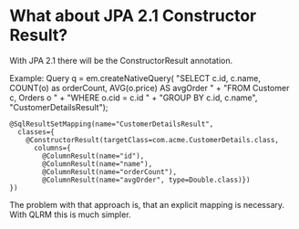 # What about JPA 2.1 Constructor Result?
With JPA 2.1 there will be the ConstructorResult annotation.

Example:
    Query q = em.createNativeQuery(
      "SELECT c.id, c.name, COUNT(o) as orderCount, AVG(o.price) AS avgOrder " +
      "FROM Customer c, Orders o " +
      "WHERE o.cid = c.id " +
      "GROUP BY c.id, c.name",
      "CustomerDetailsResult");

    @SqlResultSetMapping(name="CustomerDetailsResult",
      classes={
        @ConstructorResult(targetClass=com.acme.CustomerDetails.class,
          columns={
            @ColumnResult(name="id"),
            @ColumnResult(name="name"),
            @ColumnResult(name="orderCount"),
            @ColumnResult(name="avgOrder", type=Double.class)})
    })

The problem with that approach is, that an explicit mapping is necessary.
With QLRM this is much simpler.